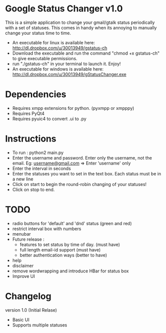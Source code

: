 Google Status Changer v1.0
==========================

This is a simple application to change your gmail/gtalk status periodically with a set of statuses. 
This comes in handy when its annoying to manually change your status time to time.

- An executable for linux is available here: http://dl.dropbox.com/u/30013949/gstatus-ch
- Download the executable and run the command "chmod +x gstatus-ch" to give executable permissions. 
- run "./gstatus-ch" in your terminal to launch it. Enjoy!
- An executable for windows is available here: http://dl.dropbox.com/u/30013949/gStatusChanger.exe


Dependencies
============

+ Requires xmpp extensions for python. (pyxmpp or xmpppy)
+ Requires PyQt4
+ Requires pyuic4 to convert .ui to .py


Instructions
============

- To run : python2 main.py
- Enter the username and password. Enter only the username, not the email.
	Eg: username@gmail.com => Enter 'username' only
- Enter the interval in seconds
- Enter the statuses you want to set in the text box. Each status must be in a new line
- Click on start to begin the round-robin changing of your statuses!
- Click on stop to end.


TODO
====

+ radio buttons for 'default' and 'dnd' status (green and red)
+ restrict interval box with numbers
+ menubar
+ Future release :
	- features to set status by time of day. (must have)
	- full length email-id support (must have)
	- better authentication ways (better to have)
+ help
+ disclaimer
+ remove wordwrapping and introduce HBar for status box
+ Improve UI


Changelog
=========

version 1.0 (Initial Relase)
+ Basic UI
+ Supports multiple statuses
